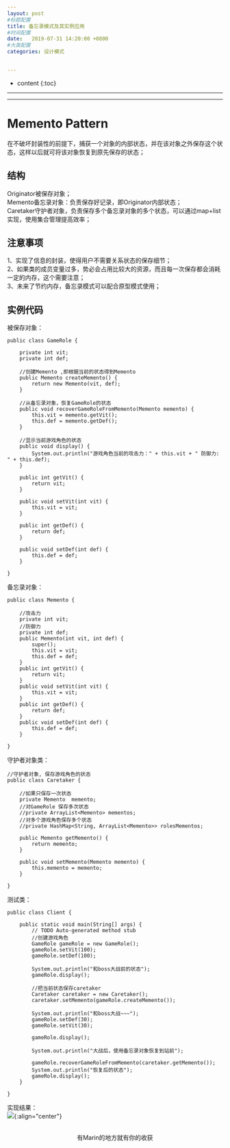 ```yaml
---
layout: post
#标题配置
title: 备忘录模式及其实例应用
#时间配置
date:   2019-07-31 14:20:00 +0800
#大类配置
categories: 设计模式


---
```


* content
{:toc}
---
---

# Memento Pattern
在不破坏封装性的前提下，捕获一个对象的内部状态，并在该对象之外保存这个状态，这样以后就可将该对象恢复到原先保存的状态；<br>

## 结构
Originator被保存对象；<br>
Memento备忘录对象：负责保存好记录，即Originator内部状态；<br>
Caretaker守护者对象，负责保存多个备忘录对象的多个状态，可以通过map+list实现，使用集合管理提高效率；<br>

## 注意事项
1、实现了信息的封装，使得用户不需要关系状态的保存细节；<br>
2、如果类的成员变量过多，势必会占用比较大的资源，而且每一次保存都会消耗一定的内存，这个需要注意；<br>
3、未来了节约内存，备忘录模式可以配合原型模式使用；<br>

## 实例代码
被保存对象：
```
public class GameRole {

	private int vit;
	private int def;
	
	//创建Memento ,即根据当前的状态得到Memento
	public Memento createMemento() {
		return new Memento(vit, def);
	}
	
	//从备忘录对象，恢复GameRole的状态
	public void recoverGameRoleFromMemento(Memento memento) {
		this.vit = memento.getVit();
		this.def = memento.getDef();
	}
	
	//显示当前游戏角色的状态
	public void display() {
		System.out.println("游戏角色当前的攻击力：" + this.vit + " 防御力: " + this.def);
	}

	public int getVit() {
		return vit;
	}

	public void setVit(int vit) {
		this.vit = vit;
	}

	public int getDef() {
		return def;
	}

	public void setDef(int def) {
		this.def = def;
	}
		
}
```
备忘录对象：
```
public class Memento {

	//攻击力
	private int vit;
	//防御力
	private int def;
	public Memento(int vit, int def) {
		super();
		this.vit = vit;
		this.def = def;
	}
	public int getVit() {
		return vit;
	}
	public void setVit(int vit) {
		this.vit = vit;
	}
	public int getDef() {
		return def;
	}
	public void setDef(int def) {
		this.def = def;
	}
	
}
```
守护者对象类：
```
//守护者对象, 保存游戏角色的状态
public class Caretaker {

	//如果只保存一次状态
	private Memento  memento;
	//对GameRole 保存多次状态
	//private ArrayList<Memento> mementos;
	//对多个游戏角色保存多个状态
	//private HashMap<String, ArrayList<Memento>> rolesMementos;

	public Memento getMemento() {
		return memento;
	}

	public void setMemento(Memento memento) {
		this.memento = memento;
	}
		
}
```
测试类：
```
public class Client {

	public static void main(String[] args) {
		// TODO Auto-generated method stub
		//创建游戏角色
		GameRole gameRole = new GameRole();
		gameRole.setVit(100);
		gameRole.setDef(100);
		
		System.out.println("和boss大战前的状态");
		gameRole.display();
		
		//把当前状态保存caretaker
		Caretaker caretaker = new Caretaker();
		caretaker.setMemento(gameRole.createMemento());
		
		System.out.println("和boss大战~~~");
		gameRole.setDef(30);
		gameRole.setVit(30);
		
		gameRole.display();
		
		System.out.println("大战后，使用备忘录对象恢复到站前");
		
		gameRole.recoverGameRoleFromMemento(caretaker.getMemento());
		System.out.println("恢复后的状态");
		gameRole.display();
	}

}
```
实现结果：<br>
![](https://itmanmzt.github.io/styles/images/beiwanglu/001.jpg){:align="center"}
<br>

<br>

<center>有Marin的地方就有你的收获</center>

